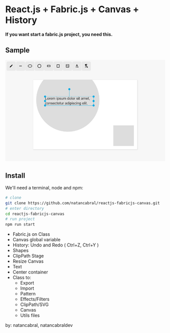 # React.js + Fabric.js + Canvas + History

**If you want start a fabric.js project, you need this.**

## Sample

<img src="/public/assets/images/sample-1.png"/>

## Install

We'll need a terminal, node and npm:
```bash
# clone
git clone https://github.com/natancabral/reactjs-fabricjs-canvas.git
# enter directory
cd reactjs-fabricjs-canvas
# run project
npm run start
```

* Fabric.js on Class
* Canvas global variable
* History: Undo and Redo ( Ctrl+Z, Ctrl+Y )
* Shapes
* ClipPath Stage
* Resize Canvas
* Text
* Center container
* Class to: 
  * Export
  * Import
  * Pattern
  * Effects/Filters
  * ClipPath/SVG
  * Canvas
  * Utils files


by: natancabral, natancabraldev
